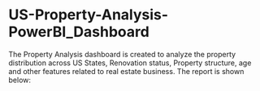 # US-Property-Analysis-PowerBI_Dashboard

The Property Analysis dashboard is created to analyze the property distribution across US States, Renovation status, Property structure, age and other features related to real estate business. The report is shown below:

<html title="RealEstateManagement - Overview" width="600" height="373.5" src="https://app.powerbi.com/view?r=eyJrIjoiNDdhMjIxYzEtM2VjMC00NzE4LWI5MjItMmM4MDA2NTA5YjU3IiwidCI6IjMwNGQxYWFjLTMyOWUtNDVmMi1hOWJiLWJlNTYwMzAwYmY1NCJ9" frameborder="0" allowFullScreen="true"></html>
